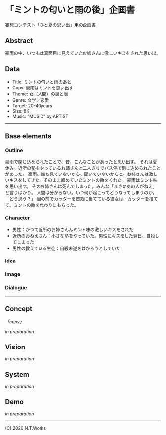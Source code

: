 # 「ミントの匂いと雨の後」企画書

妄想コンテスト「ひと夏の思い出」用の企画書

## Abstract

豪雨の中、いつもは真面目に見えていたお姉さんに激しいキスをされた思い出。

## Data

- Title: ミントの匂いと雨のあと
- Copy: 豪雨はミントを思い出す
- Theme: 女（人間）の裏と表
- Genre: 文学／恋愛
- Target: 20-40years
- Size: 8K
- Music: "MUSIC" by ARTIST

---

## Base elements

### Outline

豪雨で閉じ込められたことで、昔、こんなことがあったと思い出す。
それは夏休み。近所の塾をやっているお姉さんと二人きりでバス停で閉じ込められたことがあった。
豪雨。誰も見ていないから、聞いていないからと、お姉さんは激しいキスをしてきた。そのまま舐めていたミントの飴をくれた。
豪雨はミント味を思い出す。
そのお姉さんは死んでしまった。みんな「まさかあの人がねえ」と言うばかり。
人間は分からない。いつ何が起こってどうなってしまうのか。
「どう思う？」
目の前でカッターを首筋に当てている彼女は、カッターを捨てて、ミントの飴を代わりにもらった。

### Character

- 男性：かつて近所のお姉さんんミント味の激しいキスをされた
- 近所のおねえさん：小さな塾をやっていた。男性にキスをした翌日、自殺してしまった
- 男性の教えている生徒：自殺未遂をはかろうとしていた

### Idea

### Image

### Dialogue

---

## Concept

_「copy」_

_in preparation_

## Vision

_in preparation_

## System

_in preparation_

## Demo

_in preparation_

---
(C) 2020 N.T.Works
